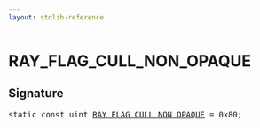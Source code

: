 ```yaml
---
layout: stdlib-reference
---
```


# RAY_FLAG_CULL_NON_OPAQUE

## Signature
<pre>
<span class='code_keyword'>static</span> <span class='code_keyword'>const</span> uint <a href="/stdlib-reference/global-decls/RAY_FLAG_CULL_NON_OPAQUE" class="code_var">RAY_FLAG_CULL_NON_OPAQUE</a> = 0x80;
</pre>

